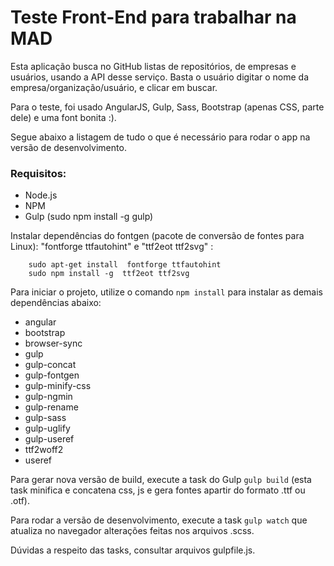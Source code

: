 # Teste Front-End para trabalhar na MAD

Esta aplicação busca no GitHub listas de repositórios, de empresas e usuários, usando a API desse serviço. Basta o usuário digitar o nome da empresa/organização/usuário, e clicar em buscar.

Para o teste, foi usado AngularJS, Gulp, Sass, Bootstrap (apenas CSS, parte dele) e uma font bonita :).

Segue abaixo a listagem de tudo o que é necessário para rodar o app na versão de desenvolvimento.

### Requisitos:

* Node.js
* NPM
* Gulp (sudo npm install -g gulp)

Instalar dependências do fontgen (pacote de conversão de fontes para Linux):
"fontforge ttfautohint" e "ttf2eot ttf2svg" :
```
    sudo apt-get install  fontforge ttfautohint
    sudo npm install -g  ttf2eot ttf2svg
```
Para iniciar o projeto, utilize o comando `npm install` para instalar as demais dependências abaixo:
* angular
* bootstrap
* browser-sync
* gulp
* gulp-concat
* gulp-fontgen
* gulp-minify-css
* gulp-ngmin
* gulp-rename
* gulp-sass
* gulp-uglify
* gulp-useref
* ttf2woff2
* useref

Para gerar nova versão de build, execute a task do Gulp `gulp build`
(esta task minifica e concatena css, js e gera fontes apartir do formato .ttf ou .otf).

Para rodar a versão de desenvolvimento, execute a task `gulp watch` que atualiza no navegador alterações feitas nos arquivos .scss.

Dúvidas a respeito das tasks, consultar arquivos gulpfile.js.
